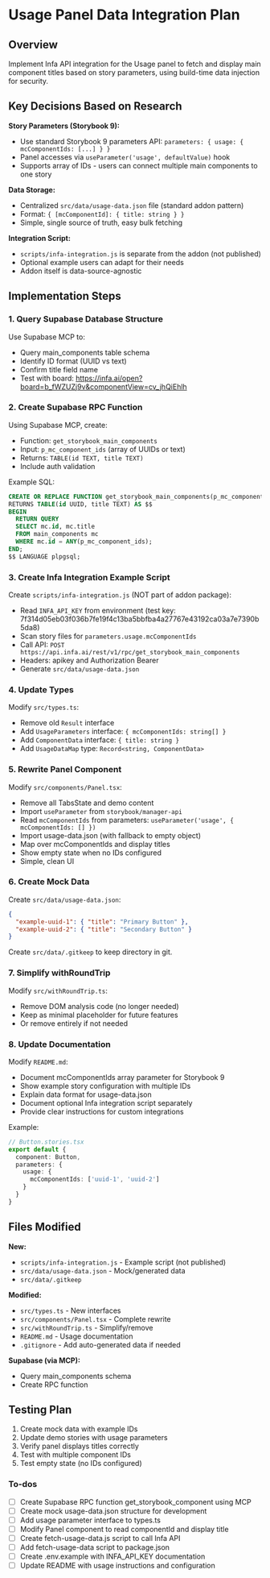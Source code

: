 <!-- 358a4346-5c2f-480e-b10d-01dd66528f84 f81ca715-8179-4506-9970-93bcc1aa78d0 -->
# Usage Panel Data Integration Plan

## Overview

Implement Infa API integration for the Usage panel to fetch and display main component titles based on story parameters, using build-time data injection for security.

## Key Decisions Based on Research

**Story Parameters (Storybook 9):**

- Use standard Storybook 9 parameters API: `parameters: { usage: { mcComponentIds: [...] } }`
- Panel accesses via `useParameter('usage', defaultValue)` hook
- Supports array of IDs - users can connect multiple main components to one story

**Data Storage:**

- Centralized `src/data/usage-data.json` file (standard addon pattern)
- Format: `{ [mcComponentId]: { title: string } }`
- Simple, single source of truth, easy bulk fetching

**Integration Script:**

- `scripts/infa-integration.js` is separate from the addon (not published)
- Optional example users can adapt for their needs
- Addon itself is data-source-agnostic

## Implementation Steps

### 1. Query Supabase Database Structure

Use Supabase MCP to:

- Query main_components table schema
- Identify ID format (UUID vs text)
- Confirm title field name
- Test with board: https://infa.ai/open?board=b_fWZUZj9v&componentView=cv_jhQiEhlh

### 2. Create Supabase RPC Function

Using Supabase MCP, create:

- Function: `get_storybook_main_components`
- Input: `p_mc_component_ids` (array of UUIDs or text)
- Returns: `TABLE(id TEXT, title TEXT)`
- Include auth validation

Example SQL:

```sql
CREATE OR REPLACE FUNCTION get_storybook_main_components(p_mc_component_ids UUID[])
RETURNS TABLE(id UUID, title TEXT) AS $$
BEGIN
  RETURN QUERY
  SELECT mc.id, mc.title
  FROM main_components mc
  WHERE mc.id = ANY(p_mc_component_ids);
END;
$$ LANGUAGE plpgsql;
```

### 3. Create Infa Integration Example Script

Create `scripts/infa-integration.js` (NOT part of addon package):

- Read `INFA_API_KEY` from environment (test key: 7f314d05eb03f036b7fe19f4c13ba5bbfba4a27767e43192ca03a7e7390b5da8)
- Scan story files for `parameters.usage.mcComponentIds`
- Call API: `POST https://api.infa.ai/rest/v1/rpc/get_storybook_main_components`
- Headers: apikey and Authorization Bearer
- Generate `src/data/usage-data.json`

### 4. Update Types

Modify `src/types.ts`:

- Remove old `Result` interface
- Add `UsageParameters` interface: `{ mcComponentIds: string[] }`
- Add `ComponentData` interface: `{ title: string }`
- Add `UsageDataMap` type: `Record<string, ComponentData>`

### 5. Rewrite Panel Component

Modify `src/components/Panel.tsx`:

- Remove all TabsState and demo content
- Import `useParameter` from `storybook/manager-api`
- Read `mcComponentIds` from parameters: `useParameter('usage', { mcComponentIds: [] })`
- Import usage-data.json (with fallback to empty object)
- Map over mcComponentIds and display titles
- Show empty state when no IDs configured
- Simple, clean UI

### 6. Create Mock Data

Create `src/data/usage-data.json`:

```json
{
  "example-uuid-1": { "title": "Primary Button" },
  "example-uuid-2": { "title": "Secondary Button" }
}
```

Create `src/data/.gitkeep` to keep directory in git.

### 7. Simplify withRoundTrip

Modify `src/withRoundTrip.ts`:

- Remove DOM analysis code (no longer needed)
- Keep as minimal placeholder for future features
- Or remove entirely if not needed

### 8. Update Documentation

Modify `README.md`:

- Document mcComponentIds array parameter for Storybook 9
- Show example story configuration with multiple IDs
- Explain data format for usage-data.json
- Document optional Infa integration script separately
- Provide clear instructions for custom integrations

Example:

```typescript
// Button.stories.tsx
export default {
  component: Button,
  parameters: {
    usage: {
      mcComponentIds: ['uuid-1', 'uuid-2']
    }
  }
}
```

## Files Modified

**New:**

- `scripts/infa-integration.js` - Example script (not published)
- `src/data/usage-data.json` - Mock/generated data
- `src/data/.gitkeep`

**Modified:**

- `src/types.ts` - New interfaces
- `src/components/Panel.tsx` - Complete rewrite
- `src/withRoundTrip.ts` - Simplify/remove
- `README.md` - Usage documentation
- `.gitignore` - Add auto-generated data if needed

**Supabase (via MCP):**

- Query main_components schema
- Create RPC function

## Testing Plan

1. Create mock data with example IDs
2. Update demo stories with usage parameters
3. Verify panel displays titles correctly
4. Test with multiple component IDs
5. Test empty state (no IDs configured)

### To-dos

- [ ] Create Supabase RPC function get_storybook_component using MCP
- [ ] Create mock usage-data.json structure for development
- [ ] Add usage parameter interface to types.ts
- [ ] Modify Panel component to read componentId and display title
- [ ] Create fetch-usage-data.js script to call Infa API
- [ ] Add fetch-usage-data script to package.json
- [ ] Create .env.example with INFA_API_KEY documentation
- [ ] Update README with usage instructions and configuration